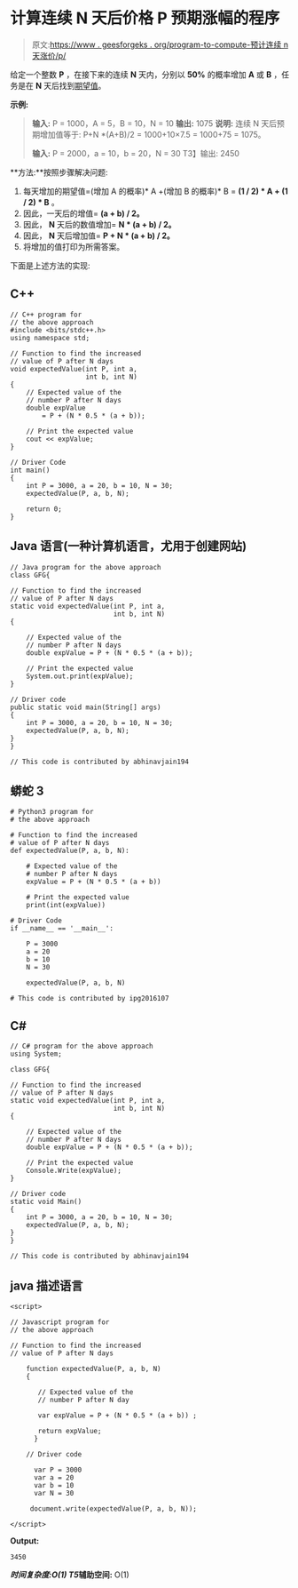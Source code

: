# 计算连续 N 天后价格 P 预期涨幅的程序

> 原文:[https://www . geesforgeks . org/program-to-compute-预计连续 n 天涨价/p/](https://www.geeksforgeeks.org/program-to-calculate-expected-increase-in-price-p-after-n-consecutive-days/)

给定一个整数 **P** ，在接下来的连续 **N** 天内，分别以 **50%** 的概率增加 **A** 或 **B** ，任务是在 **N** 天后找到[期望值](https://www.geeksforgeeks.org/expectation-expected-value-array/)。

**示例:**

> **输入:** P = 1000，A = 5，B = 10，N = 10
> **输出:** 1075
> **说明:**
> 连续 N 天后预期增加值等于:
> P+N *(A+B)/2 = 1000+10×7.5 = 1000+75 = 1075。
> 
> **输入:** P = 2000，a = 10，b = 20，N = 30
> T3】输出: 2450

**方法:**按照步骤解决问题:

1.  每天增加的期望值=(增加 A 的概率)* A +(增加 B 的概率)* B = **(1 / 2) * A + (1 / 2) * B** 。
2.  因此，一天后的增值= **(a + b) / 2。**
3.  因此， **N** 天后的数值增加= **N * (a + b) / 2。**
4.  因此， **N** 天后增加值= **P + N * (a + b) / 2。**
5.  将增加的值打印为所需答案。

下面是上述方法的实现:

## C++

```
// C++ program for
// the above approach
#include <bits/stdc++.h>
using namespace std;

// Function to find the increased
// value of P after N days
void expectedValue(int P, int a,
                   int b, int N)
{
    // Expected value of the
    // number P after N days
    double expValue
        = P + (N * 0.5 * (a + b));

    // Print the expected value
    cout << expValue;
}

// Driver Code
int main()
{
    int P = 3000, a = 20, b = 10, N = 30;
    expectedValue(P, a, b, N);

    return 0;
}
```

## Java 语言(一种计算机语言，尤用于创建网站)

```
// Java program for the above approach
class GFG{

// Function to find the increased
// value of P after N days
static void expectedValue(int P, int a,
                          int b, int N)
{

    // Expected value of the
    // number P after N days
    double expValue = P + (N * 0.5 * (a + b));

    // Print the expected value
    System.out.print(expValue);
}

// Driver code
public static void main(String[] args)
{
    int P = 3000, a = 20, b = 10, N = 30;
    expectedValue(P, a, b, N);
}
}

// This code is contributed by abhinavjain194
```

## 蟒蛇 3

```
# Python3 program for
# the above approach

# Function to find the increased
# value of P after N days
def expectedValue(P, a, b, N):

    # Expected value of the
    # number P after N days
    expValue = P + (N * 0.5 * (a + b))

    # Print the expected value
    print(int(expValue))

# Driver Code
if __name__ == '__main__':

    P = 3000
    a = 20
    b = 10
    N = 30

    expectedValue(P, a, b, N)

# This code is contributed by ipg2016107
```

## C#

```
// C# program for the above approach
using System;

class GFG{

// Function to find the increased
// value of P after N days
static void expectedValue(int P, int a,
                          int b, int N)
{

    // Expected value of the
    // number P after N days
    double expValue = P + (N * 0.5 * (a + b));

    // Print the expected value
    Console.Write(expValue);
}

// Driver code
static void Main()
{
    int P = 3000, a = 20, b = 10, N = 30;
    expectedValue(P, a, b, N);
}
}

// This code is contributed by abhinavjain194
```

## java 描述语言

```
<script>

// Javascript program for
// the above approach

// Function to find the increased
// value of P after N days

    function expectedValue(P, a, b, N)
    {

       // Expected value of the
       // number P after N day

       var expValue = P + (N * 0.5 * (a + b)) ;

       return expValue;
      }

    // Driver code

      var P = 3000
      var a = 20
      var b = 10
      var N = 30

     document.write(expectedValue(P, a, b, N));

</script>
```

**Output:** 

```
3450
```

***时间复杂度:**O(1)*
T5**辅助空间:** O(1)